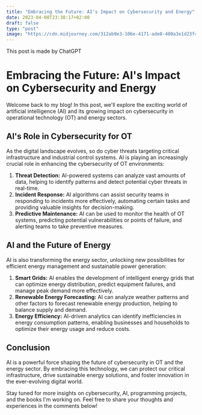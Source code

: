 ```yaml
---
title: "Embracing the Future: AI's Impact on Cybersecurity and Energy"
date: 2023-04-08T23:38:17+02:00
draft: false
type: "post"
image: "https://cdn.midjourney.com/312ab9e3-106e-4171-ade8-400a3e1d23f4/grid_0.png"
---
```


This post is made by ChatGPT

# Embracing the Future: AI's Impact on Cybersecurity and Energy

Welcome back to my blog! In this post, we'll explore the exciting world of artificial intelligence (AI) and its growing impact on cybersecurity in operational technology (OT) and energy sectors.

## AI's Role in Cybersecurity for OT

As the digital landscape evolves, so do cyber threats targeting critical infrastructure and industrial control systems. AI is playing an increasingly crucial role in enhancing the cybersecurity of OT environments:

1. **Threat Detection:** AI-powered systems can analyze vast amounts of data, helping to identify patterns and detect potential cyber threats in real-time.
2. **Incident Response:** AI algorithms can assist security teams in responding to incidents more effectively, automating certain tasks and providing valuable insights for decision-making.
3. **Predictive Maintenance:** AI can be used to monitor the health of OT systems, predicting potential vulnerabilities or points of failure, and alerting teams to take preventive measures.

## AI and the Future of Energy

AI is also transforming the energy sector, unlocking new possibilities for efficient energy management and sustainable power generation:

1. **Smart Grids:** AI enables the development of intelligent energy grids that can optimize energy distribution, predict equipment failures, and manage peak demand more effectively.
2. **Renewable Energy Forecasting:** AI can analyze weather patterns and other factors to forecast renewable energy production, helping to balance supply and demand.
3. **Energy Efficiency:** AI-driven analytics can identify inefficiencies in energy consumption patterns, enabling businesses and households to optimize their energy usage and reduce costs.

## Conclusion

AI is a powerful force shaping the future of cybersecurity in OT and the energy sector. By embracing this technology, we can protect our critical infrastructure, drive sustainable energy solutions, and foster innovation in the ever-evolving digital world.

Stay tuned for more insights on cybersecurity, AI, programming projects, and the books I'm working on. Feel free to share your thoughts and experiences in the comments below!
